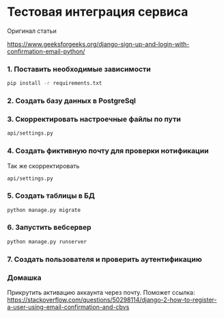 # Тестовая интеграция сервиса

Оригинал статьи

https://www.geeksforgeeks.org/django-sign-up-and-login-with-confirmation-email-python/

### 1. Поставить необходимые зависимости
```bash
pip install -r requirements.txt
```

### 2. Создать базу данных в PostgreSql

### 3. Скорректировать настроечные файлы по пути
```bash
api/settings.py
```

### 4. Создать фиктивную почту для проверки нотификации
Так же скорректировать 
```bash
api/settings.py
```

### 5. Создать таблицы в БД
```bash
python manage.py migrate
```

### 6. Запустить вебсервер
```bash
python manage.py runserver
```

### 7. Создать пользователя и проверить аутентификацию

### Домашка
Прикрутить активацию аккаунта через почту. Поможет ссылка:
https://stackoverflow.com/questions/50298114/django-2-how-to-register-a-user-using-email-confirmation-and-cbvs
